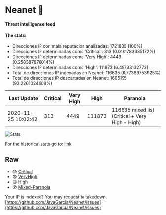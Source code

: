 # Neanet :hocho:
#### Threat intelligence feed
#### The stats:

- Direcciones IP con mala reputacion analizadas: 1721830 (100%)
- Direcciones IP determinadas como 'Critical':  313 (0.0181783335172%)
- Direcciones IP determinadas como 'Very High':  4449 (0.258387878014%)
- Direcciones IP determinadas como 'High':  111873 (6.49733132772)
- Total de direcciones IP indexadas en Neanet:  116635 (6.77389753925%)
- Total de direcciones IP descartadas en Neanet:  1605195 (93.2261024608%)

| Last Update | Critical | Very High | High | Paranoia |
| --- | --- | --- | --- | --- |
| 2020-11-25 10:02:42 | 313 | 4449 | 111873 | 116635 mixed list (Critical + Very High + High)|

![Stats](https://docs.google.com/spreadsheets/d/e/2PACX-1vSnaNMIXVabIpDJjufMlzH7poXnshF3mgd8Is1g9ytUEzVsP5my4Trn8f-xkoLLQ38xpL3HtmUexLo6/pubchart?oid=501124687&format=image)

For the historical stats go to: [link](/stats.csv)
## Raw
- :scream: [Critical](https://raw.githubusercontent.com/JavaGarcia/Neanet/master/blacklists/neanet_critical.txt)
- :fearful: [VeryHigh](https://raw.githubusercontent.com/JavaGarcia/Neanet/master/blacklists/neanet_veryHigh.txtt)
- :frowning: [High](https://raw.githubusercontent.com/JavaGarcia/Neanet/master/blacklists/neanet_high.txt)
- :dizzy_face: [Mixed-Paranoia](https://raw.githubusercontent.com/JavaGarcia/Neanet/master/blacklists/neanet_all.txt)


Your IP is indexed? You may request to takedown. [https://github.com/JavaGarcia/Neanet/issues](https://github.com/JavaGarcia/Neanet/issues)

























































































































































































































































































































































































































































































































































































































































































































































































































































































































































































































































































































































































































































































































































































































































































































































































































































































































































































































































































































































































































































































































































































































































































































































































































































































